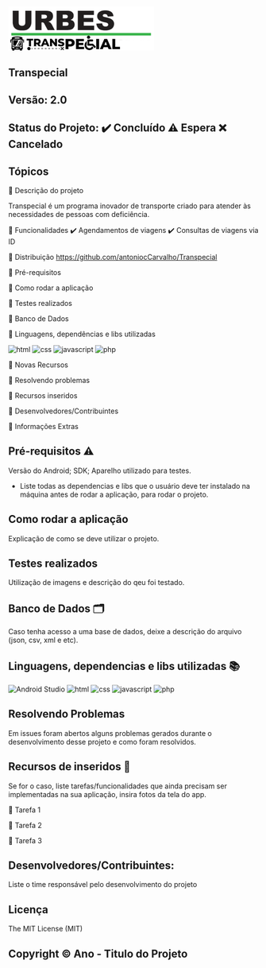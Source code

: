![Logo](https://github.com/antoniocCarvalho/Transpecial/blob/main/img/logoUrbes.png)

## Transpecial

## Versão: 2.0
## Status do Projeto: ✔️ Concluído ⚠️ Espera ❌ Cancelado

## Tópicos
🔹 Descrição do projeto 

Transpecial é um programa inovador de transporte criado para atender às necessidades de pessoas com deficiência.

🔹 Funcionalidades
✔️  Agendamentos de viagens 
✔️  Consultas de viagens via ID


🔹 Distribuição
https://github.com/antoniocCarvalho/Transpecial

🔹 Pré-requisitos

🔹 Como rodar a aplicação

🔹 Testes realizados

🔹 Banco de Dados

🔹 Linguagens, dependências e libs utilizadas

![html](<img src="https://cdn.jsdelivr.net/gh/devicons/devicon/icons/html5/html5-original.svg" />)
![css](<img src="https://cdn.jsdelivr.net/gh/devicons/devicon/icons/css3/css3-original-wordmark.svg" />)
![javascript](<img src="https://cdn.jsdelivr.net/gh/devicons/devicon/icons/javascript/javascript-original.svg" />)
![php](<img src="https://cdn.jsdelivr.net/gh/devicons/devicon/icons/php/php-original.svg" />)

🔹 Novas Recursos

🔹 Resolvendo problemas

🔹 Recursos inseridos 

🔹 Desenvolvedores/Contribuintes

🔹 Informações Extras


## Pré-requisitos ⚠️    
Versão do Android; 
SDK; 
Aparelho utilizado para testes.
- Liste todas as dependencias e libs que o usuário deve ter instalado na máquina antes de rodar a aplicação, para rodar o projeto.

## Como rodar a aplicação 
Explicação de como se deve utilizar o projeto.

## Testes realizados
Utilização de imagens e descrição do qeu foi testado.

## Banco de Dados 🗂️
Caso tenha acesso a uma base de dados, deixe a descrição do arquivo (json, csv, xml e etc).

## Linguagens, dependencias e libs utilizadas 📚
![Android Studio](https://img.shields.io/badge/Android-3DDC84?style=for-the-badge&logo=android&logoColor=white)
![html](<img src="https://cdn.jsdelivr.net/gh/devicons/devicon/icons/html5/html5-original.svg" />)
![css](<img src="https://cdn.jsdelivr.net/gh/devicons/devicon/icons/css3/css3-original-wordmark.svg" />)
![javascript](<img src="https://cdn.jsdelivr.net/gh/devicons/devicon/icons/javascript/javascript-original.svg" />)
![php](<img src="https://cdn.jsdelivr.net/gh/devicons/devicon/icons/php/php-original.svg" />)

## Resolvendo Problemas 
Em issues foram abertos alguns problemas gerados durante o desenvolvimento desse projeto e como foram resolvidos.

## Recursos de inseridos 🧰
Se for o caso, liste tarefas/funcionalidades que ainda precisam ser implementadas na sua aplicação, insira fotos da tela do app.

📝 Tarefa 1

📝 Tarefa 2

📝 Tarefa 3

## Desenvolvedores/Contribuintes:
Liste o time responsável pelo desenvolvimento do projeto

## Licença
The MIT License (MIT)

## Copyright ©️ Ano - Titulo do Projeto

